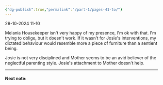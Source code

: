 ```yaml
---
{"dg-publish":true,"permalink":"/part-1/pages-41-to/"}
---
```


28-10-2024 11-10

Melania Housekeeper isn't very happy of my presence, I'm ok with that.
I'm trying to oblige, but it doesn't work. If it wasn't for Josie's interventions, my dictated behaviour would resemble more a piece of furniture than a sentient being.

Josie is not very disciplined and Mother seems to be an avid believer of the neglectful parenting style. Josie's attachment to Mother doesn't help.

___
#### Next note:



